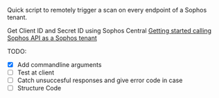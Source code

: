 Quick script to remotely trigger a scan on every endpoint of a Sophos tenant.

Get Client ID and Secret ID using Sophos Central [Getting started calling Sophos API as a Sophos tenant](https://developer.sophos.com/getting-started-tenant)

TODO:
- [x] Add commandline arguments
- [ ] Test at client
- [ ] Catch unsuccesful responses and give error code in case
- [ ] Structure Code